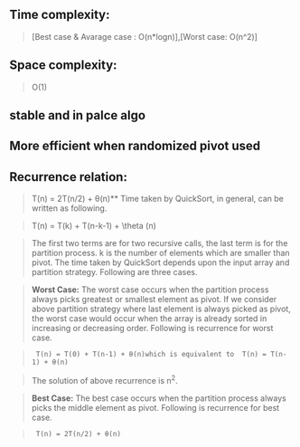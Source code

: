 ## Time complexity: 
> [Best case & Avarage case : O(n*logn)],[Worst case: O(n^2)]
## Space complexity: 
> O(1)
## stable and in palce algo
## More efficient when randomized pivot used
## Recurrence relation: 
> T(n) = 2T(n/2) + θ(n)**
> Time taken by QuickSort, in general, can be written as following.

> T(n) = T(k) + T(n-k-1) + \theta (n)

> The first two terms are for two recursive calls, the last term is for the partition process. k is the number of elements which are  smaller than pivot.
> The time taken by QuickSort depends upon the input array and partition strategy. Following are three cases.

> **Worst Case:**
> The worst case occurs when the partition process always picks greatest or smallest element as pivot. If we consider above partition  strategy where last element is always picked as pivot, the worst case would occur when the array is already sorted in increasing or  decreasing order. Following is recurrence for worst case.

>      T(n) = T(0) + T(n-1) + θ(n)which is equivalent to  T(n) = T(n-1) + θ(n)

> The solution of above recurrence is   n<sup>2</sup>.

> **Best Case:**
> The best case occurs when the partition process always picks the middle element as pivot. Following is recurrence for best case.

>      T(n) = 2T(n/2) + θ(n)


